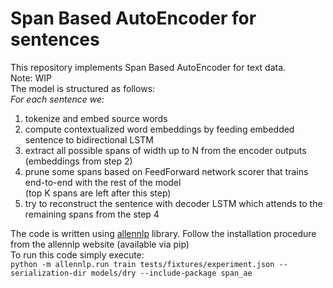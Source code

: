 # Span Based AutoEncoder for sentences
This repository implements Span Based AutoEncoder for text data. <br>
Note: WIP <br>
The model is structured as follows: <br>
<i> For each sentence we: </i> 
1) tokenize and embed source words
2) compute contextualized word embeddings by feeding embedded sentence to bidirectional LSTM
3) extract all possible spans of width up to N from the encoder outputs (embeddings from step 2)
4) prune some spans based on FeedForward network scorer that trains end-to-end with the rest of the model <br>
(top K spans are left after this step)
5) try to reconstruct the sentence with decoder LSTM which attends to the remaining spans from the step 4

The code is written using [allennlp](https://github.com/allenai/allennlp) library. Follow the installation procedure from the allennlp website (available via pip) <br>
To run this code simply execute: <br>
`python -m allennlp.run train tests/fixtures/experiment.json --serialization-dir models/dry --include-package span_ae` <br>


